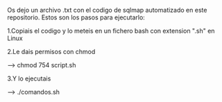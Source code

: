Os dejo un archivo .txt con el codigo de sqlmap automatizado en este repositorio. Estos son los pasos para ejecutarlo:



1.Copiais el codigo y lo meteis en un fichero bash con extension ".sh" en Linux



2.Le dais permisos con chmod

  --> chmod 754 script.sh
  


3.Y lo ejecutais

  --> ./comandos.sh
